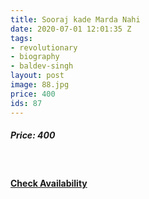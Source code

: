 ```yaml
---
title: Sooraj kade Marda Nahi         
date: 2020-07-01 12:01:35 Z
tags:
- revolutionary
- biography
- baldev-singh
layout: post
image: 88.jpg
price: 400
ids: 87
---
```


<h5>Price: 400</h5><br>


<h4><a class="add-cart cart1" href="{{ site.baseurl }}/books#87"><b>Check Availability</b></a></h4>

<body>
 <script src="{{ site.baseurl }}/js/main.js"></script>
 </body>